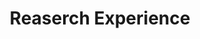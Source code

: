 ---
layout: archive
title: "Reaserch Experience"
permalink: /reaserch experience/
author_profile: true
---